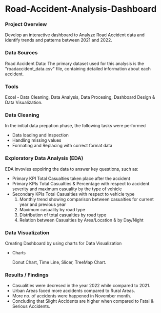 # Road-Accident-Analysis-Dashboard

### Project Overview
Develop an interactive dashboard to Analyze Road Accident data and identify trends and patterns between 2021 and 2022.


### Data Sources
Road Accident Data: The primary dataset used for this analysis is the "roadaccident_data.csv" file, containing detailed information about each accident.

### Tools
Excel - Data Cleaning, Data Analysis, Data Procesing, Dashboard Design & Data Visualization.

### Data Cleaning
In the initial data prepation phase, the following tasks were performed 
- Data loading and Inspection
- Handling missing values
- Formating and Replacing with correct format data 

### Exploratory Data Analysis (EDA)
EDA invovles expolring the data to answer key questions, such as:
- Primary KPI
  Total Casualties taken place after the accident
- Primary KPIs
  Total Casualties & Percentage with respect to accident severity and maximum casuality by the type of vehicle
- Secondary KPIs
  Total Casualties with respect to vehicle type
  1. Monthly trend showing comparison between casualties for current year and previous year
  2. Maximum casuality by road type
  3. Distribution of total casualties by road type
  4. Relation between Casualties by Area/Location & by Day/Night

### Data Visualization
 Creating Dashboard by using charts for Data Visualization
 - Charts
   
   Donut Chart, Time Line, Slicer, TreeMap Chart.

### Results / Findings
- Casualities were decresed in the year 2022 while compared to 2021.
- Urban Areas faced more accidents compared to Rural Areas.
- More no. of accidents were happened in November month.
- Concluding that Slight Accidents are higher when compared to Fatal & Serious Accidents.


 

     
